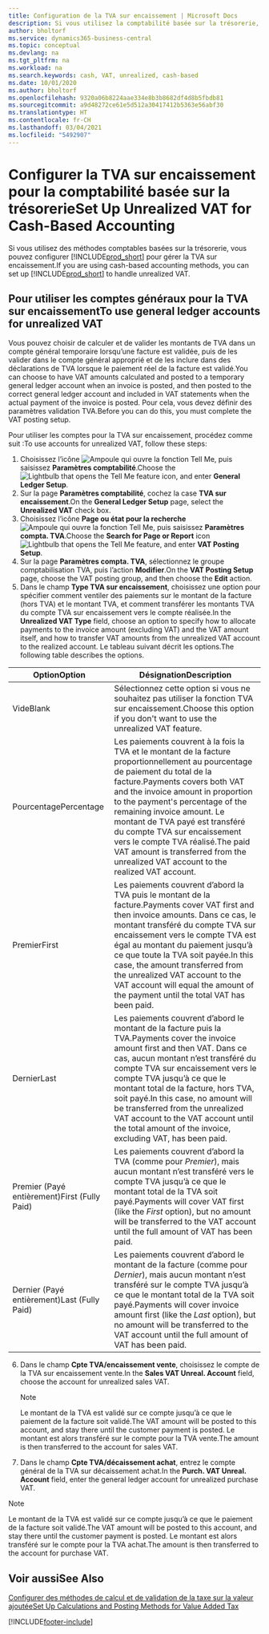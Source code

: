 ```yaml
---
title: Configuration de la TVA sur encaissement | Microsoft Docs
description: Si vous utilisez la comptabilité basée sur la trésorerie, vous pouvez spécifier comment gérer la TVA sur encaissement pour les ventes et les achats.
author: bholtorf
ms.service: dynamics365-business-central
ms.topic: conceptual
ms.devlang: na
ms.tgt_pltfrm: na
ms.workload: na
ms.search.keywords: cash, VAT, unrealized, cash-based
ms.date: 10/01/2020
ms.author: bholtorf
ms.openlocfilehash: 9320a06b8224aae334e8b3b8682df4d8b5fbdb81
ms.sourcegitcommit: a9d48272ce61e5d512a30417412b5363e56abf30
ms.translationtype: HT
ms.contentlocale: fr-CH
ms.lasthandoff: 03/04/2021
ms.locfileid: "5492907"
---
```

# <a name="set-up-unrealized-vat-for-cash-based-accounting"></a><span data-ttu-id="a67bf-103">Configurer la TVA sur encaissement pour la comptabilité basée sur la trésorerie</span><span class="sxs-lookup"><span data-stu-id="a67bf-103">Set Up Unrealized VAT for Cash-Based Accounting</span></span>
<span data-ttu-id="a67bf-104">Si vous utilisez des méthodes comptables basées sur la trésorerie, vous pouvez configurer [!INCLUDE[prod_short](includes/prod_short.md)] pour gérer la TVA sur encaissement.</span><span class="sxs-lookup"><span data-stu-id="a67bf-104">If you are using cash-based accounting methods, you can set up [!INCLUDE[prod_short](includes/prod_short.md)] to handle unrealized VAT.</span></span>

## <a name="to-use-general-ledger-accounts-for-unrealized-vat"></a><span data-ttu-id="a67bf-105">Pour utiliser les comptes généraux pour la TVA sur encaissement</span><span class="sxs-lookup"><span data-stu-id="a67bf-105">To use general ledger accounts for unrealized VAT</span></span>
<span data-ttu-id="a67bf-106">Vous pouvez choisir de calculer et de valider les montants de TVA dans un compte général temporaire lorsqu’une facture est validée, puis de les valider dans le compte général approprié et de les inclure dans des déclarations de TVA lorsque le paiement réel de la facture est validé.</span><span class="sxs-lookup"><span data-stu-id="a67bf-106">You can choose to have VAT amounts calculated and posted to a temporary general ledger account when an invoice is posted, and then posted to the correct general ledger account and included in VAT statements when the actual payment of the invoice is posted.</span></span> <span data-ttu-id="a67bf-107">Pour cela, vous devez définir des paramètres validation TVA.</span><span class="sxs-lookup"><span data-stu-id="a67bf-107">Before you can do this, you must complete the VAT posting setup.</span></span>

<span data-ttu-id="a67bf-108">Pour utiliser les comptes pour la TVA sur encaissement, procédez comme suit :</span><span class="sxs-lookup"><span data-stu-id="a67bf-108">To use accounts for unrealized VAT, follow these steps:</span></span>
1. <span data-ttu-id="a67bf-109">Choisissez l’icône ![Ampoule qui ouvre la fonction Tell Me](media/ui-search/search_small.png "Dites-moi ce que vous voulez faire"), puis saisissez **Paramètres comptabilité**.</span><span class="sxs-lookup"><span data-stu-id="a67bf-109">Choose the ![Lightbulb that opens the Tell Me feature](media/ui-search/search_small.png "Tell me what you want to do") icon, and enter **General Ledger Setup**.</span></span>
2. <span data-ttu-id="a67bf-110">Sur la page **Paramètres comptabilité**, cochez la case **TVA sur encaissement**.</span><span class="sxs-lookup"><span data-stu-id="a67bf-110">On the **General Ledger Setup** page, select the **Unrealized VAT** check box.</span></span>
3. <span data-ttu-id="a67bf-111">Choisissez l’icône **Page ou état pour la recherche** ![Ampoule qui ouvre la fonction Tell Me](media/ui-search/search_small.png "Dites-moi ce que vous voulez faire"), puis saisissez **Paramètres compta. TVA**.</span><span class="sxs-lookup"><span data-stu-id="a67bf-111">Choose the **Search for Page or Report** icon ![Lightbulb that opens the Tell Me feature](media/ui-search/search_small.png "Tell me what you want to do"), and enter **VAT Posting Setup**.</span></span>
4. <span data-ttu-id="a67bf-112">Sur la page **Paramètres compta. TVA**, sélectionnez le groupe comptabilisation TVA, puis l’action **Modifier**.</span><span class="sxs-lookup"><span data-stu-id="a67bf-112">On the **VAT Posting Setup** page, choose the VAT posting group, and then choose the **Edit** action.</span></span>
5. <span data-ttu-id="a67bf-113">Dans le champ **Type TVA sur encaissement**, choisissez une option pour spécifier comment ventiler des paiements sur le montant de la facture (hors TVA) et le montant TVA, et comment transférer les montants TVA du compte TVA sur encaissement vers le compte réalisée.</span><span class="sxs-lookup"><span data-stu-id="a67bf-113">In the **Unrealized VAT Type** field, choose an option to specify how to allocate payments to the invoice amount (excluding VAT) and the VAT amount itself, and how to transfer VAT amounts from the unrealized VAT account to the realized account.</span></span> <span data-ttu-id="a67bf-114">Le tableau suivant décrit les options.</span><span class="sxs-lookup"><span data-stu-id="a67bf-114">The following table describes the options.</span></span>

| <span data-ttu-id="a67bf-115">Option</span><span class="sxs-lookup"><span data-stu-id="a67bf-115">Option</span></span> | <span data-ttu-id="a67bf-116">Désignation</span><span class="sxs-lookup"><span data-stu-id="a67bf-116">Description</span></span> |
| --- | --- |
| <span data-ttu-id="a67bf-117">Vide</span><span class="sxs-lookup"><span data-stu-id="a67bf-117">Blank</span></span> | <span data-ttu-id="a67bf-118">Sélectionnez cette option si vous ne souhaitez pas utiliser la fonction TVA sur encaissement.</span><span class="sxs-lookup"><span data-stu-id="a67bf-118">Choose this option if you don't want to use the unrealized VAT feature.</span></span> |
| <span data-ttu-id="a67bf-119">Pourcentage</span><span class="sxs-lookup"><span data-stu-id="a67bf-119">Percentage</span></span> | <span data-ttu-id="a67bf-120">Les paiements couvrent à la fois la TVA et le montant de la facture proportionnellement au pourcentage de paiement du total de la facture.</span><span class="sxs-lookup"><span data-stu-id="a67bf-120">Payments covers both VAT and the invoice amount in proportion to the payment's percentage of the remaining invoice amount.</span></span> <span data-ttu-id="a67bf-121">Le montant de TVA payé est transféré du compte TVA sur encaissement vers le compte TVA réalisé.</span><span class="sxs-lookup"><span data-stu-id="a67bf-121">The paid VAT amount is transferred from the unrealized VAT account to the realized VAT account.</span></span> |
| <span data-ttu-id="a67bf-122">Premier</span><span class="sxs-lookup"><span data-stu-id="a67bf-122">First</span></span> | <span data-ttu-id="a67bf-123">Les paiements couvrent d’abord la TVA puis le montant de la facture.</span><span class="sxs-lookup"><span data-stu-id="a67bf-123">Payments cover VAT first and then invoice amounts.</span></span> <span data-ttu-id="a67bf-124">Dans ce cas, le montant transféré du compte TVA sur encaissement vers le compte TVA est égal au montant du paiement jusqu’à ce que toute la TVA soit payée.</span><span class="sxs-lookup"><span data-stu-id="a67bf-124">In this case, the amount transferred from the unrealized VAT account to the VAT account will equal the amount of the payment until the total VAT has been paid.</span></span> |
| <span data-ttu-id="a67bf-125">Dernier</span><span class="sxs-lookup"><span data-stu-id="a67bf-125">Last</span></span> | <span data-ttu-id="a67bf-126">Les paiements couvrent d’abord le montant de la facture puis la TVA.</span><span class="sxs-lookup"><span data-stu-id="a67bf-126">Payments cover the invoice amount first and then VAT.</span></span> <span data-ttu-id="a67bf-127">Dans ce cas, aucun montant n’est transféré du compte TVA sur encaissement vers le compte TVA jusqu’à ce que le montant total de la facture, hors TVA, soit payé.</span><span class="sxs-lookup"><span data-stu-id="a67bf-127">In this case, no amount will be transferred from the unrealized VAT account to the VAT account until the total amount of the invoice, excluding VAT, has been paid.</span></span> |
| <span data-ttu-id="a67bf-128">Premier (Payé entièrement)</span><span class="sxs-lookup"><span data-stu-id="a67bf-128">First (Fully Paid)</span></span> | <span data-ttu-id="a67bf-129">Les paiements couvrent d’abord la TVA (comme pour _Premier_), mais aucun montant n’est transféré vers le compte TVA jusqu’à ce que le montant total de la TVA soit payé.</span><span class="sxs-lookup"><span data-stu-id="a67bf-129">Payments will cover VAT first (like the _First_ option), but no amount will be transferred to the VAT account until the full amount of VAT has been paid.</span></span> |
| <span data-ttu-id="a67bf-130">Dernier (Payé entièrement)</span><span class="sxs-lookup"><span data-stu-id="a67bf-130">Last (Fully Paid)</span></span> | <span data-ttu-id="a67bf-131">Les paiements couvrent d’abord le montant de la facture (comme pour _Dernier_), mais aucun montant n’est transféré sur le compte TVA jusqu’à ce que le montant total de la TVA soit payé.</span><span class="sxs-lookup"><span data-stu-id="a67bf-131">Payments will cover invoice amount first (like the _Last_ option), but no amount will be transferred to the VAT account until the full amount of VAT has been paid.</span></span> |

6. <span data-ttu-id="a67bf-132">Dans le champ **Cpte TVA/encaissement vente**, choisissez le compte de la TVA sur encaissement vente.</span><span class="sxs-lookup"><span data-stu-id="a67bf-132">In the **Sales VAT Unreal. Account** field, choose the account for unrealized sales VAT.</span></span>

    > [!NOTE]  
    > <span data-ttu-id="a67bf-133">Le montant de la TVA est validé sur ce compte jusqu’à ce que le paiement de la facture soit validé.</span><span class="sxs-lookup"><span data-stu-id="a67bf-133">The VAT amount will be posted to this account, and stay there until the customer payment is posted.</span></span> <span data-ttu-id="a67bf-134">Le montant est alors transféré sur le compte pour la TVA vente.</span><span class="sxs-lookup"><span data-stu-id="a67bf-134">The amount is then transferred to the account for sales VAT.</span></span>
7. <span data-ttu-id="a67bf-135">Dans le champ **Cpte TVA/décaissement achat**, entrez le compte général de la TVA sur décaissement achat.</span><span class="sxs-lookup"><span data-stu-id="a67bf-135">In the **Purch. VAT Unreal. Account** field, enter the general ledger account for unrealized purchase VAT.</span></span>

> [!NOTE]  
> <span data-ttu-id="a67bf-136">Le montant de la TVA est validé sur ce compte jusqu’à ce que le paiement de la facture soit validé.</span><span class="sxs-lookup"><span data-stu-id="a67bf-136">The VAT amount will be posted to this account, and stay there until the customer payment is posted.</span></span> <span data-ttu-id="a67bf-137">Le montant est alors transféré sur le compte pour la TVA achat.</span><span class="sxs-lookup"><span data-stu-id="a67bf-137">The amount is then transferred to the account for purchase VAT.</span></span>

## <a name="see-also"></a><span data-ttu-id="a67bf-138">Voir aussi</span><span class="sxs-lookup"><span data-stu-id="a67bf-138">See Also</span></span>
[<span data-ttu-id="a67bf-139">Configurer des méthodes de calcul et de validation de la taxe sur la valeur ajoutée</span><span class="sxs-lookup"><span data-stu-id="a67bf-139">Set Up Calculations and Posting Methods for Value Added Tax</span></span>](finance-setup-vat.md)

[!INCLUDE[footer-include](includes/footer-banner.md)]
